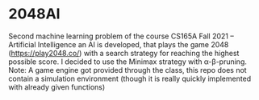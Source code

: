 # 2048AI
Second machine learning problem of the course CS165A Fall 2021 – Artificial Intelligence an AI is developed, that plays the game 2048 (https://play2048.co/) with a search strategy for reaching the highest possible score. I decided to use the Minimax strategy with α-β-pruning.
Note: A game engine got provided through the class, this repo does not contain a simulation environment (though it is really quickly implemented with already given functions)
